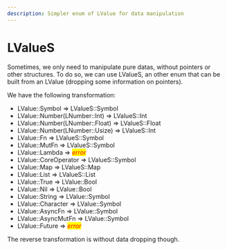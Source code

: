 ```yaml
---
description: Simpler enum of LValue for data manipulation
---
```


# LValueS

Sometimes, we only need to manipulate pure datas, without pointers or other structures. To do so, we can use LValueS, an other enum that can be built from an LValue (dropping some information on pointers).&#x20;

We have the following transformation:

* LValue::Symbol => LValueS::Symbol
* LValue::Number(LNumber::Int) => LValueS::Int
* LValue::Number(LNumber::Float) => LValueS::Float
* LValue::Number(LNumber::Usize) => LValueS::Int
* LValue::Fn => LValueS::Symbol
* LValue::MutFn => LValueS::Symbol
* LValue::Lambda => _<mark style="color:red;">error</mark>_
* LValue::CoreOperator => LValueS::Symbol
* LValue::Map => LValueS::Map
* LValue::List => LValueS::List
* LValue::True => LValue::Bool
* LValue::Nil => LValue::Bool
* LValue::String => LValue::Symbol
* LValue::Character => LValue::Symbol
* LValue::AsyncFn => LValue::Symbol
* LValue::AsyncMutFn => LValue::Symbol
* LValue::Future => _<mark style="color:red;">error</mark>_

The reverse transformation is without data dropping though.
